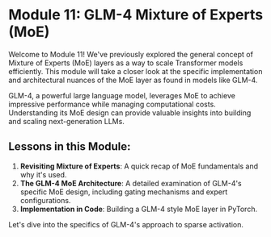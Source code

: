 # Module 11: GLM-4 Mixture of Experts (MoE)

Welcome to Module 11! We've previously explored the general concept of Mixture of Experts (MoE) layers as a way to scale Transformer models efficiently. This module will take a closer look at the specific implementation and architectural nuances of the MoE layer as found in models like GLM-4.

GLM-4, a powerful large language model, leverages MoE to achieve impressive performance while managing computational costs. Understanding its MoE design can provide valuable insights into building and scaling next-generation LLMs.

## Lessons in this Module:

1.  **Revisiting Mixture of Experts**: A quick recap of MoE fundamentals and why it's used.
2.  **The GLM-4 MoE Architecture**: A detailed examination of GLM-4's specific MoE design, including gating mechanisms and expert configurations.
3.  **Implementation in Code**: Building a GLM-4 style MoE layer in PyTorch.

Let's dive into the specifics of GLM-4's approach to sparse activation.
